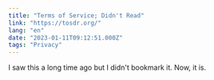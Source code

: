 ```yaml
---
title: "Terms of Service; Didn't Read"
link: "https://tosdr.org/"
lang: "en"
date: "2023-01-11T09:12:51.000Z"
tags: "Privacy"
---
```


I saw this a long time ago but I didn't bookmark it. Now, it is.
